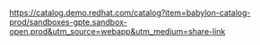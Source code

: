https://catalog.demo.redhat.com/catalog?item=babylon-catalog-prod/sandboxes-gpte.sandbox-open.prod&utm_source=webapp&utm_medium=share-link